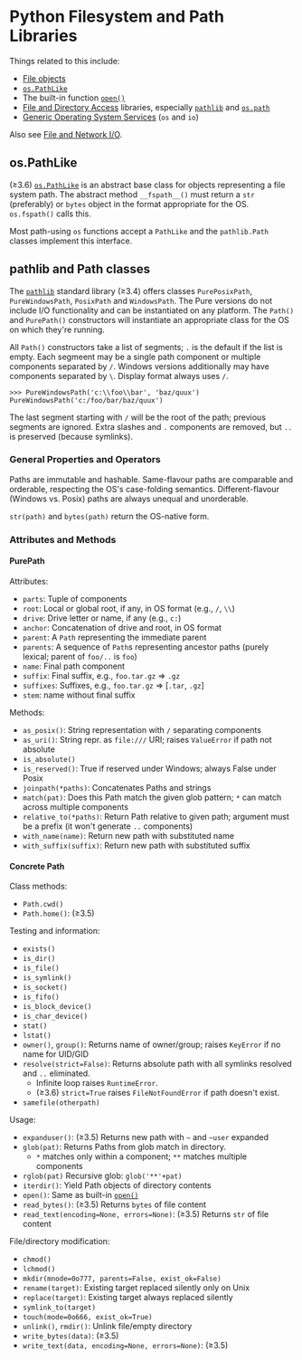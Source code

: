 Python Filesystem and Path Libraries
====================================

Things related to this include:
* [File objects]
* [`os.PathLike`]
* The built-in function [`open()`]
* [File and Directory Access][stdlib-filedir] libraries,
  especially [`pathlib`] and [`os.path`]
* [Generic Operating System Services][stdlib-genos] (`os` and `io`)

Also see [File and Network I/O](io.md).

os.PathLike
-----------

(≥3.6) [`os.PathLike`] is an abstract base class for objects
representing a file system path. The abstract method `__fspath__()`
must return a `str` (preferably) or `bytes` object in the format
appropriate for the OS. `os.fspath()` calls this.

Most path-using `os` functions accept a `PathLike` and the
`pathlib.Path` classes implement this interface.


pathlib and Path classes
------------------------

The [`pathlib`] standard library (≥3.4) offers classes `PurePosixPath`,
`PureWindowsPath`, `PosixPath` and `WindowsPath`. The Pure versions do
not include I/O functionality and can be instantiated on any platform.
The `Path()` and `PurePath()` constructors will instantiate an
appropriate class for the OS on which they're running.

All `Path()` constructors take a list of segments; `.` is the default
if the list is empty. Each segmeent may be a single path component or
multiple components separated by `/`. Windows versions additionally
may have components separated by `\`. Display format always uses `/`.

    >>> PureWindowsPath('c:\\foo\\bar', 'baz/quux')
    PureWindowsPath('c:/foo/bar/baz/quux')

The last segment starting with `/` will be the root of the path;
previous segments are ignored. Extra slashes and `.` components are
removed, but `..` is preserved (because symlinks).

### General Properties and Operators

Paths are immutable and hashable. Same-flavour paths are comparable
and orderable, respecting the OS's case-folding semantics. Different-flavour
(Windows vs. Posix) paths are always unequal and unorderable.

`str(path)` and `bytes(path)` return the OS-native form.

### Attributes and Methods

#### PurePath

Attributes:
* `parts`: Tuple of components
* `root`: Local or global root, if any, in OS format (e.g., `/`, `\\`)
* `drive`: Drive letter or name, if any (e.g., `c:`)
* `anchor`: Concatenation of drive and root, in OS format
* `parent`: A `Path` representing the immediate parent
* `parents`: A sequence of `Path`s representing ancestor paths (purely
   lexical; parent of `foo/..` is `foo`)
* `name`: Final path component
* `suffix`: Final suffix, e.g., `foo.tar.gz` ⇒ `.gz`
* `suffixes`: Suffixes, e.g., `foo.tar.gz` ⇒ [`.tar`, `.gz`]
* `stem`: name without final suffix

Methods:
* `as_posix()`: String representation with `/` separating components
* `as_uri()`: String repr. as `file:///` URI;
  raises `ValueError` if path not absolute
* `is_absolute()`
* `is_reserved()`: True if reserved under Windows; always False under Posix
* `joinpath(*paths)`: Concatenates Paths and strings
* `match(pat)`: Does this Path match the given glob pattern; `*` can match
  across multiple components
* `relative_to(*paths)`: Return Path relative to given path; argument
   must be a prefix (it won't generate `..` components)
* `with_name(name)`: Return new path with substituted name
* `with_suffix(suffix)`: Return new path with substituted suffix

#### Concrete Path

Class methods:
* `Path.cwd()`
* `Path.home()`: (≥3.5)

Testing and information:
* `exists()`
* `is_dir()`
* `is_file()`
* `is_symlink()`
* `is_socket()`
* `is_fifo()`
* `is_block_device()`
* `is_char_device()`
* `stat()`
* `lstat()`
* `owner()`, `group()`: Returns name of owner/group;
   raises `KeyError` if no name for UID/GID
* `resolve(strict=False)`:
  Returns absolute path with all symlinks resolved and `..` eliminated.
  - Infinite loop raises `RuntimeError`.
  - (≥3.6) `strict=True` raises `FileNotFoundError` if path doesn't exist.
* `samefile(otherpath)`

Usage:
* `expanduser()`: (≥3.5) Returns new path with `~` and `~user` expanded
* `glob(pat)`: Returns Paths from glob match in directory.
  - `*` matches only within a component; `**` matches multiple components
* `rglob(pat)` Recursive glob: `glob('**'+pat)`
* `iterdir()`: Yield Path objects of directory contents
* `open()`: Same as built-in [`open()`]
* `read_bytes()`: (≥3.5) Returns `bytes` of file content
* `read_text(encoding=None, errors=None)`: (≥3.5) Returns `str` of file content

File/directory modification:
* `chmod()`
* `lchmod()`
* `mkdir(mnode=0o777, parents=False, exist_ok=False)`
* `rename(target)`: Existing target replaced silently only on Unix
* `replace(target)`: Existing target always replaced silently
* `symlink_to(target)`
* `touch(mode=0o666, exist_ok=True)`
* `unlink()`, `rmdir()`: Unlink file/empty directory
* `write_bytes(data)`: (≥3.5)
* `write_text(data, encoding=None, errors=None)`: (≥3.5)



[`open()`]: https://docs.python.org/3/library/functions.html#open
[`os.PathLike`]: https://docs.python.org/3/library/os.html#os.PathLike
[`os.path`]: https://docs.python.org/3/library/os.path.html
[file objects]: https://docs.python.org/3/glossary.html#term-file-object
[stdlib-filedir]: https://docs.python.org/3/library/filesys.html
[stdlib-genos]: https://docs.python.org/3/library/allos.html
[`pathlib`]: https://docs.python.org/3/library/pathlib.html
